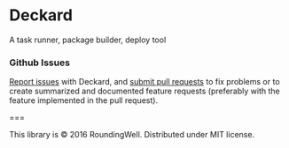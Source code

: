 Deckard
=======

A task runner, package builder, deploy tool


### Github Issues

[Report issues](https://github.com/RoundingWellOS/deckard/issues) with Deckard, and [submit pull requests](https://github.com/RoundingWellOS/deckard/pulls) to fix problems or to
create summarized and documented feature requests (preferably with the feature implemented in the pull request).


===

This library is © 2016 RoundingWell. Distributed under MIT license.
